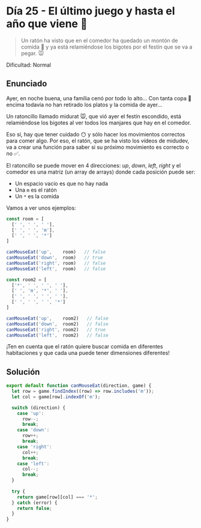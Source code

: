 # Día 25 - El último juego y hasta el año que viene 👋

> Un ratón ha visto que en el comedor ha quedado un montón de comida 🥮 y ya está relamiéndose los bigotes por el festín que se va a pegar. 🐭

Dificultad: Normal

## Enunciado

Ayer, en noche buena, una família cenó por todo lo alto... Con tanta copa 🍾 encima todavía no han retirado los platos y la comida de ayer...

Un ratoncillo llamado midurat 🐭, que vió ayer el festín escondido, está relamiéndose los bigotes al ver todos los manjares que hay en el comedor.

Eso sí, hay que tener cuidado 😶 y sólo hacer los movimientos correctos para comer algo. Por eso, el ratón, que se ha visto los vídeos de midudev, va a crear una función para saber si su próximo movimiento es correcto o no ✅.

El ratoncillo se puede mover en 4 direcciones: *up*, *down*, *left*, *right* y el comedor es una matriz (un array de arrays) donde cada posición puede ser:

- Un espacio vacío es que no hay nada
- Una `m` es el ratón
- Un `*` es la comida

Vamos a ver unos ejemplos:

```js
const room = [
  [' ', ' ', ' '],
  [' ', ' ', 'm'],
  [' ', ' ', '*']
]

canMouseEat('up',    room)   // false
canMouseEat('down',  room)   // true
canMouseEat('right', room)   // false
canMouseEat('left',  room)   // false

const room2 = [
  ['*', ' ', ' ', ' '],
  [' ', 'm', '*', ' '],
  [' ', ' ', ' ', ' '],
  [' ', ' ', ' ', '*']
]

canMouseEat('up',    room2)   // false
canMouseEat('down',  room2)   // false
canMouseEat('right', room2)   // true
canMouseEat('left',  room2)   // false
```

¡Ten en cuenta que el ratón quiere buscar comida en diferentes habitaciones y que cada una puede tener dimensiones diferentes!

## Solución

```js
export default function canMouseEat(direction, game) {
  let row = game.findIndex((row) => row.includes('m'));
  let col = game[row].indexOf('m');

  switch (direction) {
    case 'up':
      row--;
      break;
    case 'down':
      row++;
      break;
    case 'right':
      col++;
      break;
    case 'left':
      col--;
      break;
  }
  
  try {
    return game[row][col] === '*';
  } catch (error) {
    return false;
  }
}
```
